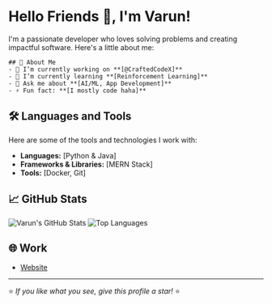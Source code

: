 # Hello Friends 👋, I'm Varun!

I'm a passionate developer who loves solving problems and creating impactful software. 
Here's a little about me:

```
## 🚀 About Me
- 🔭 I’m currently working on **[@CraftedCodeX]**
- 🌱 I’m currently learning **[Reinforcement Learning]**
- 💬 Ask me about **[AI/ML, App Development]**
- ⚡ Fun fact: **[I mostly code haha]**
```

## 🛠️ Languages and Tools
Here are some of the tools and technologies I work with:
- **Languages:** [Python & Java]
- **Frameworks & Libraries:** [MERN Stack]
- **Tools:** [Docker, Git]

## 📈 GitHub Stats
![Varun's GitHub Stats](https://github-readme-stats.vercel.app/api?username=varunkax999&show_icons=true&theme=radical)
![Top Languages](https://github-readme-stats.vercel.app/api/top-langs/?username=varunkax999&layout=compact&theme=radical)

## 🌐 Work
- [ Website](https://craftedcodex.vercel.app/)

---

⭐️ *If you like what you see, give this profile a star!* ⭐️
